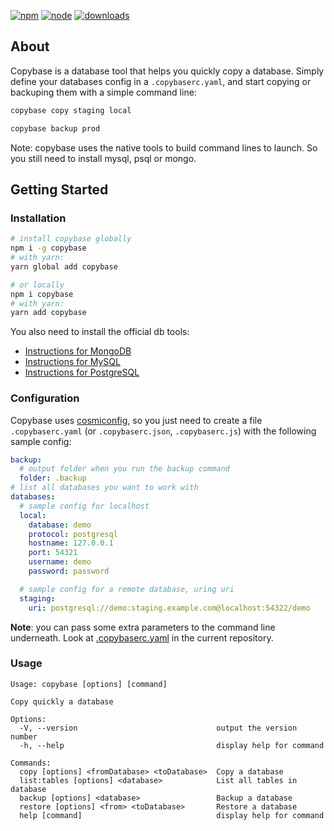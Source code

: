 [![npm][npm]][npm-url]
[![node][node]][node-url]
[![downloads][downloads]][downloads-url]

## About

Copybase is a database tool that helps you quickly copy a database. Simply define your databases config in a `.copybaserc.yaml`, and start copying or backuping them with a simple command line:

```sh
copybase copy staging local
```

```sh
copybase backup prod
```

Note: copybase uses the native tools to build command lines to launch. So you still need to install mysql, psql or mongo.

## Getting Started

### Installation

```sh
# install copybase globally
npm i -g copybase
# with yarn:
yarn global add copybase

# or locally
npm i copybase
# with yarn:
yarn add copybase
```

You also need to install the official db tools:

- [Instructions for MongoDB](https://www.mongodb.com/docs/database-tools/installation/installation/)
- [Instructions for MySQL](https://dev.mysql.com/doc/refman/8.0/en/installing.html)
- [Instructions for PostgreSQL](https://www.postgresql.org/download/)

### Configuration

Copybase uses [cosmiconfig](https://github.com/davidtheclark/cosmiconfig), so you just need to create a file `.copybaserc.yaml` (or `.copybaserc.json`, `.copybaserc.js`) with the following sample config:

```yaml
backup:
  # output folder when you run the backup command
  folder: .backup
# list all databases you want to work with
databases:
  # sample config for localhost
  local:
    database: demo
    protocol: postgresql
    hostname: 127.0.0.1
    port: 54321
    username: demo
    password: password

  # sample config for a remote database, uring uri
  staging:
    uri: postgresql://demo:staging.example.com@localhost:54322/demo
```

**Note**: you can pass some extra parameters to the command line underneath. Look at [.copybaserc.yaml](https://github.com/svengau/copybase/blob/main/.copybaserc.yaml) in the current repository.

### Usage

```
Usage: copybase [options] [command]

Copy quickly a database

Options:
  -V, --version                               output the version number
  -h, --help                                  display help for command

Commands:
  copy [options] <fromDatabase> <toDatabase>  Copy a database
  list:tables [options] <database>            List all tables in database
  backup [options] <database>                 Backup a database
  restore [options] <from> <toDatabase>       Restore a database
  help [command]                              display help for command
```

[npm]: https://img.shields.io/npm/v/copybase.svg
[npm-url]: https://npmjs.com/package/copybase
[node]: https://img.shields.io/node/v/copybase.svg
[node-url]: https://nodejs.org
[deps]: https://david-dm.org/webpack-contrib/copybase.svg
[deps-url]: https://david-dm.org/webpack-contrib/copybase
[tests]: http://img.shields.io/travis/webpack-contrib/copybase.svg
[tests-url]: https://travis-ci.org/webpack-contrib/copybase
[downloads]: https://img.shields.io/npm/dt/copybase.svg
[downloads-url]: https://npmjs.com/package/copybase
